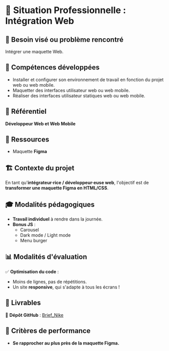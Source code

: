 # 📌 Situation Professionnelle : Intégration Web

## 🎯 Besoin visé ou problème rencontré
Intégrer une maquette Web.

## 🔧 Compétences développées
- Installer et configurer son environnement de travail en fonction du projet web ou web mobile.
- Maquetter des interfaces utilisateur web ou web mobile.
- Réaliser des interfaces utilisateur statiques web ou web mobile.

## 📖 Référentiel
**Développeur Web et Web Mobile**

## 📂 Ressources
- Maquette **Figma**

## 🏗️ Contexte du projet
En tant qu'**intégrateur·rice / développeur·euse web**, l'objectif est de **transformer une maquette Figma en HTML/CSS**.

## 🎓 Modalités pédagogiques
- **Travail individuel** à rendre dans la journée.
- **Bonus JS** :
  - Carousel
  - Dark mode / Light mode
  - Menu burger

## 📊 Modalités d'évaluation
✅ **Optimisation du code** : 
- Moins de lignes, pas de répétitions.
- Un site **responsive**, qui s'adapte à tous les écrans !

## 🚀 Livrables
📌 **Dépôt GitHub** : [Brief_Nike](https://github.com/mgi68210/Brief_Nike.git)

## 🎯 Critères de performance
- **Se rapprocher au plus près de la maquette Figma.**
